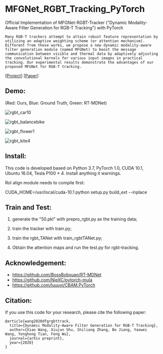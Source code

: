# MFGNet_RGBT_Tracking_PyTorch
Official Implementation of MFGNet-RGBT-Tracker ("Dynamic Modality-Aware Filter Generation for RGB-T Tracking") with PyTorch 

```shell
Many RGB-T trackers attempt to attain robust feature representation by utilizing an adaptive weighting scheme (or attention mechanism). Different from these works, we propose a new dynamic modality-aware filter generation module (named MFGNet) to boost the message communication between visible and thermal data by adaptively adjusting the convolutional kernels for various input images in practical tracking. Our experimental results demonstrate the advantages of our proposed MFGNet for RGB-T tracking. 
```

 


[[Project](https://sites.google.com/view/dfgtrack/)]   [[Paper]()] 


## Demo:
(Red: Ours, Blue: Ground Truth, Green: RT-MDNet)  

![rgbt_car10](https://github.com/wangxiao5791509/DFG_RGBT_Tracking_PyTorch/blob/master/rgbt_car10.gif) 

![rgbt_balancebike](https://github.com/wangxiao5791509/DFG_RGBT_Tracking_PyTorch/blob/master/rgbt_balancebike.gif) 

![rgbt_flower1](https://github.com/wangxiao5791509/DFG_RGBT_Tracking_PyTorch/blob/master/rgbt_flower1.gif)

![rgbt_kite4](https://github.com/wangxiao5791509/DFG_RGBT_Tracking_PyTorch/blob/master/rgbt_kite4.gif)


## Install: 
This code is developed based on Python 3.7, PyTorch 1.0, CUDA 10.1, Ubuntu 16.04, Tesla P100 * 4. Install anything it warnings. 

RoI align module needs to compile first: 

CUDA_HOME=/usr/local/cuda-10.1 python setup.py build_ext --inplace 



## Train and Test: 
1. generate the "50.pkl" with prepro_rgbt.py as the training data; 

2. train the tracker with train.py; 

3. train the rgbt_TANet with train_rgbtTANet.py; 

4. Obtain the attention maps and run the test.py for rgbt-tracking. 




## Acknowledgement: 
* https://github.com/BossBobxuan/RT-MDNet 
* https://github.com/NieXC/pytorch-mula 
* https://github.com/luuuyi/CBAM.PyTorch 




## Citation: 
If you use this code for your research, please cite the following paper: 
~~~
@article{wang2020dfgrgbttrack,
  title={Dynamic Modality-Aware Filter Generation for RGB-T Tracking},
  author={Xiao Wang, Xiujun Shu, Shiliang Zhang, Bo Jiang, Yaowei Wang, Yonghong Tian, Feng Wu},
  journal={arXiv preprint},
  year={2020}
}
~~~
